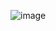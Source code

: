 ![image](https://github.com/gowoo97/shoppingReact/assets/54802110/90bf6fcb-0e53-4587-b186-89211a8d462c)
